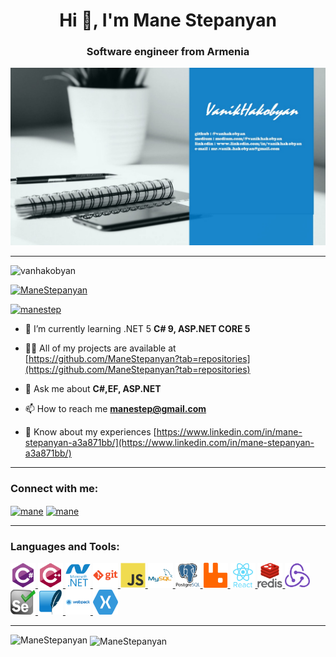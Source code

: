 <h1 align="center">Hi 👋, I'm Mane Stepanyan</h1>
<h3 align="center">Software engineer from Armenia</h3>

<a href="https://www.linkedin.com/in/mane-stepanyan-a3a871bb/">
<img src='https://github.com/VanHakobyan/VanHakobyan/blob/master/github.jpg'>
</a>
<hr>
<p align="left"> <img src="https://komarev.com/ghpvc/?username=ManeStepanyan&label=Profile%20views&color=0e75b6&style=flat" alt="vanhakobyan" /> </p>

<p align="left"> <a href="https://github.com/ryo-ma/github-profile-trophy"><img src="https://github-profile-trophy.vercel.app/?username=ManeStepanyan" alt="ManeStepanyan" /></a> </p>

<p align="left"> <a href="https://twitter.com/manestep" target="blank"><img src="https://img.shields.io/twitter/follow/manestep?logo=twitter&style=for-the-badge" alt="manestep" /></a> </p>

- 🌱 I’m currently learning .NET 5 **C# 9, ASP.NET CORE 5**

- 👨‍💻 All of my projects are available at [https://github.com/ManeStepanyan?tab=repositories](https://github.com/ManeStepanyan?tab=repositories)

- 💬 Ask me about **C#,EF, ASP.NET**

- 📫 How to reach me **manestep@gmail.com**

- 📄 Know about my experiences [https://www.linkedin.com/in/mane-stepanyan-a3a871bb/](https://www.linkedin.com/in/mane-stepanyan-a3a871bb/)

<hr>

<h3 align="left">Connect with me:</h3>
<p align="left">
<a href="https://twitter.com/manestep" target="blank"><img align="center" src="https://cdn.jsdelivr.net/npm/simple-icons@3.0.1/icons/twitter.svg" alt="mane" height="30" width="40" /></a>
<a href="https://linkedin.com/in/mane-stepanyan-a3a871bb" target="blank"><img align="center" src="https://cdn.jsdelivr.net/npm/simple-icons@3.0.1/icons/linkedin.svg" alt="mane" height="30" width="40" /></a>
</p>

<hr>

<h3 align="left">Languages and Tools:</h3>
<p align="left"> </a> 
	<a href="https://www.w3schools.com/cs/" target="_blank"> <img src="https://raw.githubusercontent.com/VanHakobyan/VanHakobyan/master/Icons/csharp-original.svg" alt="csharp" width="40" height="40"/> </a> 
	<a href="https://www.w3schools.com/cpp/" target="_blank"> <img src="https://raw.githubusercontent.com/VanHakobyan/VanHakobyan/master/Icons/cplusplus-original.svg" alt="cplusplus" width="40" height="40"/>
	<a href="https://dotnet.microsoft.com/" target="_blank"> <img src="https://raw.githubusercontent.com/VanHakobyan/VanHakobyan/master/Icons/dot-net-plain-wordmark.svg" alt="dotnet" width="40" height="40"/> </a> 
	<a href="https://git-scm.com/" target="_blank"> <img src="https://raw.githubusercontent.com/VanHakobyan/VanHakobyan/master/Icons/git-plain-wordmark.svg" alt="git" width="40" height="40"/> </a> 
	<a href="https://developer.mozilla.org/en-US/docs/Web/JavaScript" target="_blank"> <img src="https://raw.githubusercontent.com/VanHakobyan/VanHakobyan/master/Icons/javascript-original.svg" alt="javascript" width="40" height="40"/> 
	</a> <a href="https://www.mysql.com/" target="_blank"> <img src="https://raw.githubusercontent.com/VanHakobyan/VanHakobyan/master/Icons/mysql-original-wordmark.svg" alt="mysql" width="40" height="40"/> </a> 
	<a href="https://www.postgresql.org" target="_blank"> <img src="https://raw.githubusercontent.com/VanHakobyan/VanHakobyan/master/Icons/postgresql-original-wordmark.svg" alt="postgresql" width="40" height="40"/> </a> 
	<a href="https://www.rabbitmq.com" target="_blank"> <img src="https://raw.githubusercontent.com/VanHakobyan/VanHakobyan/master/Icons/Rabbit.svg" alt="rabbitMQ" width="40" height="40"/> </a>
	 <a href="https://reactjs.org/" target="_blank"> <img src="https://raw.githubusercontent.com/VanHakobyan/VanHakobyan/master/Icons/react-original-wordmark.svg" alt="react" width="40" height="40"/> </a> 
	 <a href="https://redis.io" target="_blank"> <img src="https://raw.githubusercontent.com/VanHakobyan/VanHakobyan/master/Icons/redis-original-wordmark.svg" alt="redis" width="40" height="40"/> </a> 
	 <a href="https://redux.js.org" target="_blank"> <img src="https://raw.githubusercontent.com/VanHakobyan/VanHakobyan/master/Icons/redux-original.svg" alt="redux" width="40" height="40"/> </a>
	 <a href="https://www.selenium.dev" target="_blank"> <img src="https://raw.githubusercontent.com/VanHakobyan/VanHakobyan/master/Icons/selenium-logo.svg" alt="selenium" width="40" height="40"/> </a>
	 <a href="https://www.sqlite.org/" target="_blank"> <img src="https://raw.githubusercontent.com/VanHakobyan/VanHakobyan/master/Icons/SQL-lite.svg" alt="sqlite" width="40" height="40"/> </a> 
	 <a href="https://webpack.js.org" target="_blank"> <img src="https://raw.githubusercontent.com/VanHakobyan/VanHakobyan/master/Icons/webpack-original-wordmark.svg" alt="webpack" width="40" height="40"/> </a> 
	 <a href="https://dotnet.microsoft.com/apps/xamarin" target="_blank"> <img src="https://raw.githubusercontent.com/VanHakobyan/VanHakobyan/master/Icons/xamarin.svg" alt="xamarin" width="40" height="40"/> </a> 
 </p>

<hr/>

<p><img align="left" src="https://github-readme-stats.vercel.app/api/top-langs?username=ManeStepanyan&show_icons=true&locale=en&layout=compact" alt="ManeStepanyan" /></p>

<p>&nbsp;<img align="center" src="https://github-readme-stats.vercel.app/api?username=ManeStepanyan&show_icons=true&locale=en" alt="ManeStepanyan" /></p>

